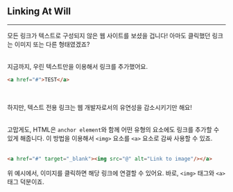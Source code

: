 ## Linking At Will
---
모든 링크가 텍스트로 구성되지 않은 웹 사이트를 보셨을 겁니다! 아마도 클릭했던 링크는 이미지 또는 다른 형태였겠죠?
<br>
<br>

지금까지, 우린 텍스트만을 이용해서 링크를 추가했어요.
```html
<a href="#">TEST</a>
```
<br>

하지만, 텍스트 전용 링크는 웹 개발자로서의 유연성을 감소시키기만 해요!
<br>
<br>

고맙게도, HTML은 `anchor element`와 함께 어떤 유형의 요소에도 링크를 추가할 수 있게 해줍니다. 이 방법을 이용해서 `<img>` 요소를 `<a>` 요소로 감싸 사용할 수 있죠.
<br>
<br>

```html
<a href="#" target="_blank"><img src="@" alt="Link to image"/></a>
```
위 예시에서, 이미지를 클릭하면 해당 링크에 연결할 수 있어요. 바로, `<img>` 태그와 `<a>` 태그 덕분이죠.